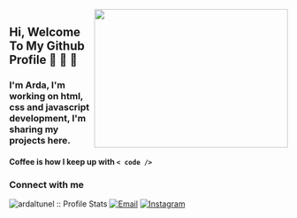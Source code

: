 <img src="https://media.giphy.com/media/qgQUggAC3Pfv687qPC/giphy.gif" align="right" width="350" height="250">
 
## Hi, Welcome To My Github Profile :wave: :wave: :wave:

### I'm Arda, I'm working on html, css and javascript development, I'm sharing my projects here.

#### Coffee is how I keep up with `< code />`

### Connect with me

<p align="left">
<img src="https://komarev.com/ghpvc/?username=ardaltunel&color=blue" alt="ardaltunel :: Profile Stats"></a>
<a href="mailto:arifardaaltunel@gmail.com"><img alt="Email" src="https://img.shields.io/badge/Email-click to email-blue?style=flat&logo=gmail"></a>
<a href="https://www.instagram.com/arda.wqq/"><img alt="Instagram" src="https://img.shields.io/badge/Instagram-arda.wqq-blue?style=flat-flat&logo=instagram"></a>
</p>

